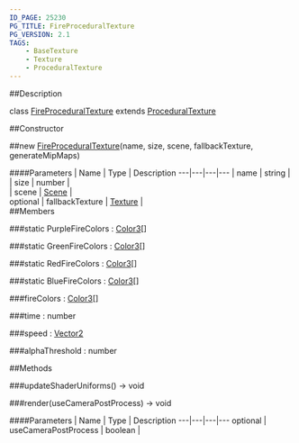 ```yaml
---
ID_PAGE: 25230
PG_TITLE: FireProceduralTexture
PG_VERSION: 2.1
TAGS:
    - BaseTexture
    - Texture
    - ProceduralTexture
---
```

##Description

class [FireProceduralTexture](/classes/2.2/FireProceduralTexture) extends [ProceduralTexture](/classes/2.2/ProceduralTexture)



##Constructor

##new [FireProceduralTexture](/classes/2.2/FireProceduralTexture)(name, size, scene, fallbackTexture, generateMipMaps)



####Parameters
 | Name | Type | Description
---|---|---|---
 | name | string |  
 | size | number |  
 | scene | [Scene](/classes/2.2/Scene) |  
optional | fallbackTexture | [Texture](/classes/2.2/Texture) |  
##Members

###static PurpleFireColors : [Color3](/classes/2.2/Color3)[]



###static GreenFireColors : [Color3](/classes/2.2/Color3)[]



###static RedFireColors : [Color3](/classes/2.2/Color3)[]



###static BlueFireColors : [Color3](/classes/2.2/Color3)[]



###fireColors : [Color3](/classes/2.2/Color3)[]



###time : number



###speed : [Vector2](/classes/2.2/Vector2)



###alphaThreshold : number



##Methods

###updateShaderUniforms() &rarr; void


###render(useCameraPostProcess) &rarr; void



####Parameters
 | Name | Type | Description
---|---|---|---
optional | useCameraPostProcess | boolean |  


